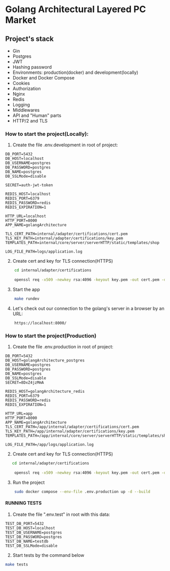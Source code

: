 # Golang Architectural Layered PC Market

## Project's stack

* Gin
* Postgres
* JWT
* Hashing password
* Environments: production(docker) and development(locally)
* Docker and Docker Compose
* Cookies
* Authorization
* Nginx
* Redis
* Logging
* Middlewares
* API and "Human" parts
* HTTP/2 and TLS

### How to start the project(Locally):

1. Create the file .env.development in root of project:

```golang
DB_PORT=5432
DB_HOST=localhost
DB_USERNAME=postgres
DB_PASSWORD=postgres
DB_NAME=postgres
DB_SSLMode=disable

SECRET=auth-jwt-token

REDIS_HOST=localhost
REDIS_PORT=6379
REDIS_PASSWORD=redis
REDIS_EXPIRATION=1

HTTP_URL=localhost
HTTP_PORT=8000
APP_NAME=golangArchitecture

TLS_CERT_PATH=internal/adapter/certifications/cert.pem
TLS_KEY_PATH=internal/adapter/certifications/key.pem
TEMPLATES_PATH=internal/core/server/serverHTTP/static/templates/shop

LOG_FILE_PATH=logs/application.log
```
2. Create cert and key for TLS connection(HTTPS)
```zsh
    cd internal/adapter/certifications
        
    openssl req -x509 -newkey rsa:4096 -keyout key.pem -out cert.pem -days 365 -nodes
``` 
3. Start the app
```zsh 
    make rundev
```

4. Let's check out our connection to the golang's server in a browser by an URL:
```
    https://localhost:8000/
```

### How to start the project(Production)
1. Create the file .env.production in root of project:
```golang
DB_PORT=5432
DB_HOST=golangArchitecture_postgres
DB_USERNAME=postgres
DB_PASSWORD=postgres
DB_NAME=postgres
DB_SSLMode=disable
SECRET=8DxZ4jzMmA

REDIS_HOST=golangArchitecture_redis
REDIS_PORT=6379
REDIS_PASSWORD=redis
REDIS_EXPIRATION=1

HTTP_URL=app
HTTP_PORT=8000
APP_NAME=golangArchitecture
TLS_CERT_PATH=/app/internal/adapter/certifications/cert.pem
TLS_KEY_PATH=/app/internal/adapter/certifications/key.pem
TEMPLATES_PATH=/app/internal/core/server/serverHTTP/static/templates/shop

LOG_FILE_PATH=/app/logs/application.log
```
2. Create cert and key for TLS connection(HTTPS)
```zsh
   cd internal/adapter/certifications
        
    openssl req -x509 -newkey rsa:4096 -keyout key.pem -out cert.pem -days 365 -nodes
```
3. Run the project
```zsh
    sudo docker compose --env-file .env.production up -d --build
```

#### RUNNING TESTS
1. Create the file ".env.test" in root with this data:
```golang
TEST_DB_PORT=5432
TEST_DB_HOST=localhost
TEST_DB_USERNAME=postgres
TEST_DB_PASSWORD=postgres
TEST_DB_NAME=testdb
TEST_DB_SSLMode=disable
```
2. Start tests by the command below
```zsh
make tests
```